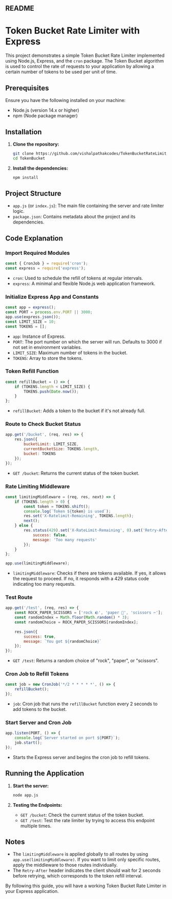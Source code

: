 ## README

# Token Bucket Rate Limiter with Express

This project demonstrates a simple Token Bucket Rate Limiter implemented using Node.js, Express, and the `cron` package. The Token Bucket algorithm is used to control the rate of requests to your application by allowing a certain number of tokens to be used per unit of time.

## Prerequisites

Ensure you have the following installed on your machine:
- Node.js (version 14.x or higher)
- npm (Node package manager)

## Installation

1. **Clone the repository:**
    ```sh
    git clone https://github.com/vishalpathakcodes/TokenBucketRateLimiter.git
    cd TokenBucket
    ```

2. **Install the dependencies:**
    ```sh
    npm install
    ```

## Project Structure

- `app.js` (or `index.js`): The main file containing the server and rate limiter logic.
- `package.json`: Contains metadata about the project and its dependencies.

## Code Explanation

### Import Required Modules

```javascript
const { CronJob } = require('cron');
const express = require('express');
```

- `cron`: Used to schedule the refill of tokens at regular intervals.
- `express`: A minimal and flexible Node.js web application framework.

### Initialize Express App and Constants

```javascript
const app = express();
const PORT = process.env.PORT || 3000;
app.use(express.json());
const LIMIT_SIZE = 10;
const TOKENS = [];
```

- `app`: Instance of Express.
- `PORT`: The port number on which the server will run. Defaults to 3000 if not set in environment variables.
- `LIMIT_SIZE`: Maximum number of tokens in the bucket.
- `TOKENS`: Array to store the tokens.

### Token Refill Function

```javascript
const refillBucket = () => {
    if (TOKENS.length < LIMIT_SIZE) {
        TOKENS.push(Date.now());
    }
};
```

- `refillBucket`: Adds a token to the bucket if it's not already full.

### Route to Check Bucket Status

```javascript
app.get('/bucket', (req, res) => {
    res.json({
        bucketLimit: LIMIT_SIZE,
        currentBucketSize: TOKENS.length,
        bucket: TOKENS
    });
});
```

- `GET /bucket`: Returns the current status of the token bucket.

### Rate Limiting Middleware

```javascript
const limitingMiddleware = (req, res, next) => {
    if (TOKENS.length > 0) {
        const token = TOKENS.shift();
        console.log(`Token ${token} is used`);
        res.set('X-Ratelimit-Remaining', TOKENS.length);
        next();
    } else {
        res.status(429).set('X-RateLimit-Remaining', 0).set('Retry-After', 2).json({
            success: false,
            message: 'Too many requests'
        });
    }
};

app.use(limitingMiddleware);
```

- `limitingMiddleware`: Checks if there are tokens available. If yes, it allows the request to proceed. If no, it responds with a 429 status code indicating too many requests.

### Test Route

```javascript
app.get('/test', (req, res) => {
    const ROCK_PAPER_SCISSORS = ['rock 🪨', 'paper 📃', 'scissors ✂️'];
    const randomIndex = Math.floor(Math.random() * 3);
    const randomChoice = ROCK_PAPER_SCISSORS[randomIndex];
  
    res.json({
        success: true,
        message: `You got ${randomChoice}`
    });
});
```

- `GET /test`: Returns a random choice of "rock", "paper", or "scissors".

### Cron Job to Refill Tokens

```javascript
const job = new CronJob('*/2 * * * * *', () => {
    refillBucket();
});
```

- `job`: Cron job that runs the `refillBucket` function every 2 seconds to add tokens to the bucket.

### Start Server and Cron Job

```javascript
app.listen(PORT, () => {
    console.log(`Server started on port ${PORT}`);
    job.start();
});
```

- Starts the Express server and begins the cron job to refill tokens.

## Running the Application

1. **Start the server:**
    ```sh
    node app.js
    ```

2. **Testing the Endpoints:**
    - `GET /bucket`: Check the current status of the token bucket.
    - `GET /test`: Test the rate limiter by trying to access this endpoint multiple times.

## Notes

- The `limitingMiddleware` is applied globally to all routes by using `app.use(limitingMiddleware)`. If you want to limit only specific routes, apply the middleware to those routes individually.
- The `Retry-After` header indicates the client should wait for 2 seconds before retrying, which corresponds to the token refill interval.

By following this guide, you will have a working Token Bucket Rate Limiter in your Express application.
